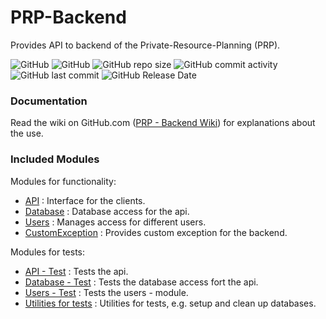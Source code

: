 # PRP-Backend

Provides API to backend of the Private-Resource-Planning (PRP).

![GitHub](https://img.shields.io/github/license/manuelbieri/PRP-Backend?label=License) ![GitHub](https://img.shields.io/badge/Coverage-99%25-success) ![GitHub repo size](https://img.shields.io/github/repo-size/manuelbieri/PRP-Backend) ![GitHub commit activity](https://img.shields.io/github/commit-activity/w/manuelbieri/PRP-Backend) ![GitHub last commit](https://img.shields.io/github/last-commit/manuelbieri/PRP-Backend) ![GitHub Release Date](https://img.shields.io/github/release-date/manuelbieri/PRP-Backend)

### Documentation
Read the wiki on GitHub.com ([PRP - Backend Wiki](https://github.com/manuelbieri/PRP-Backend/wiki)) for explanations about the use.

### Included Modules
Modules for functionality:
- [API](src/API) : Interface for the clients.
- [Database](src/database) :  Database access for the api.
- [Users](src/users) :  Manages access for different users.
- [CustomException](src/customExceptions) : Provides custom exception for the backend.

Modules for tests:
- [API - Test](test/APITest) : Tests the api.
- [Database - Test](test/databaseTest) : Tests the database access fort the api.
- [Users - Test](test/usersTest) : Tests the users - module.
- [Utilities for tests](test/testUtilities) : Utilities for tests, e.g. setup and clean up databases.
